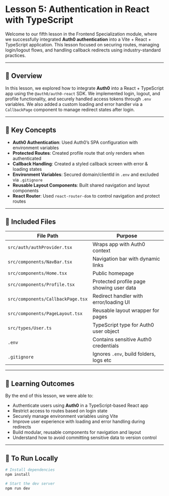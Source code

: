# Lesson 5: Authentication in React with TypeScript

Welcome to our fifth lesson in the Frontend Specialization module, where we successfully integrated **Auth0 authentication** into a Vite + React + TypeScript application. This lesson focused on securing routes, managing login/logout flows, and handling callback redirects using industry-standard practices.

---

## 📘 Overview

In this lesson, we explored how to integrate **Auth0** into a React + TypeScript app using the `@auth0/auth0-react` SDK. We implemented login, logout, and profile functionality, and securely handled access tokens through `.env` variables. We also added a custom loading and error handler via a `CallbackPage` component to manage redirect states after login.

---

## 🔑 Key Concepts

- **Auth0 Authentication**: Used Auth0’s SPA configuration with environment variables
- **Protected Routes**: Created profile route that only renders when authenticated
- **Callback Handling**: Created a styled callback screen with error & loading states
- **Environment Variables**: Secured domain/clientId in `.env` and excluded via `.gitignore`
- **Reusable Layout Components**: Built shared navigation and layout components
- **React Router**: Used `react-router-dom` to control navigation and protect routes

---

## 📁 Included Files

| File Path                            | Purpose                                  |
|-------------------------------------|------------------------------------------|
| `src/auth/authProvider.tsx`         | Wraps app with Auth0 context             |
| `src/components/NavBar.tsx`         | Navigation bar with dynamic links        |
| `src/components/Home.tsx`           | Public homepage                          |
| `src/components/Profile.tsx`        | Protected profile page showing user data |
| `src/components/CallbackPage.tsx`   | Redirect handler with error/loading UI   |
| `src/components/PageLayout.tsx`     | Reusable layout wrapper for pages        |
| `src/types/User.ts`                 | TypeScript type for Auth0 user object    |
| `.env`                              | Contains sensitive Auth0 credentials     |
| `.gitignore`                        | Ignores `.env`, build folders, logs etc  |

---

## 🎯 Learning Outcomes

By the end of this lesson, we were able to:

- Authenticate users using **Auth0** in a TypeScript-based React app
- Restrict access to routes based on login state
- Securely manage environment variables using Vite
- Improve user experience with loading and error handling during redirects
- Build modular, reusable components for navigation and layout
- Understand how to avoid committing sensitive data to version control

---

## 🧪 To Run Locally

```bash
# Install dependencies
npm install

# Start the dev server
npm run dev
